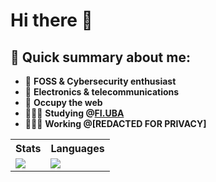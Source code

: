 # Hi there 👋
## 📝 Quick summary about me:
- 🔐 **FOSS & Cybersecurity enthusiast** 
- 📡 **Electronics & telecommunications**    
- 🏴 **Occupy the web**
- 👩🏻‍💻 **Studying @[FI.UBA](https://www.fi.uba.ar/grado/carreras/ingenieria-en-informatica/plan-de-estudios)**
- 👩🏻‍💻 **Working @[REDACTED FOR PRIVACY]**
<div align="center"> 
  <table>
    <tr>
      <th>Stats</th>
      <th>Languages</th>
    </tr>
    <tr>
      <td><img src="https://github-readme-stats.vercel.app/api?username=qbixxx&theme=dracula&show_icons=true&count_private=true"></td>
      <td><img src="https://github-profile-summary-cards.vercel.app/api/cards/most-commit-language?username=qbixxx&theme=dracula"></td>
    </tr>
  </table>
</div>
